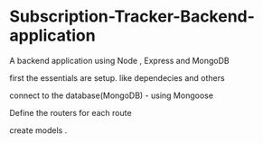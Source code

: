 # Subscription-Tracker-Backend-application
A backend application using Node , Express and MongoDB


first the essentials are setup.
like dependecies and others



connect to the database(MongoDB) - using Mongoose


Define the routers for each route


create models .